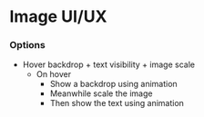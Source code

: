 # Image UI/UX

### Options
- Hover backdrop + text visibility + image scale
    - On hover
        - Show a backdrop using animation
        - Meanwhile scale the image
        - Then show the text using animation
